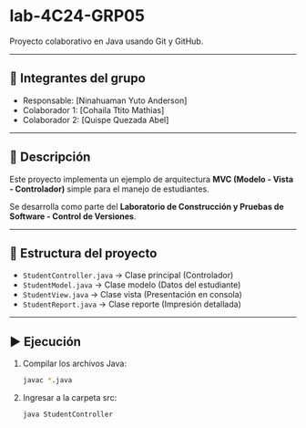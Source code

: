 # lab-4C24-GRP05

Proyecto colaborativo en Java usando Git y GitHub.

---

## 👥 Integrantes del grupo
- Responsable: [Ninahuaman Yuto Anderson]
- Colaborador 1: [Cohaila Ttito Mathias]
- Colaborador 2: [Quispe Quezada Abel]

---

## 📌 Descripción
Este proyecto implementa un ejemplo de arquitectura **MVC (Modelo - Vista - Controlador)** simple para el manejo de estudiantes.  

Se desarrolla como parte del **Laboratorio de Construcción y Pruebas de Software - Control de Versiones**.

---

## 📂 Estructura del proyecto
- `StudentController.java` → Clase principal (Controlador)
- `StudentModel.java` → Clase modelo (Datos del estudiante)
- `StudentView.java` → Clase vista (Presentación en consola)
- `StudentReport.java` → Clase reporte (Impresión detallada)

---

## ▶️ Ejecución
1. Compilar los archivos Java:
   ```bash
   javac *.java
2. Ingresar a la carpeta src:
   ```bash
   java StudentController

   

